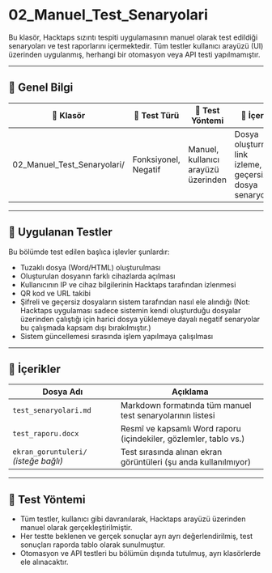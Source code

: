 #  02_Manuel_Test_Senaryolari

Bu klasör, Hacktaps sızıntı tespiti uygulamasının manuel olarak test edildiği senaryoları ve test raporlarını içermektedir. Tüm testler kullanıcı arayüzü (UI) üzerinden uygulanmış, herhangi bir otomasyon veya API testi yapılmamıştır.

---

## 📌 Genel Bilgi

| 📂 Klasör | 🧪 Test Türü | 🔧 Test Yöntemi | 📄 İçerik |
|-----------|--------------|------------------|----------|
| 02_Manuel_Test_Senaryolari/ | Fonksiyonel, Negatif | Manuel, kullanıcı arayüzü üzerinden | Dosya oluşturma, link izleme, geçersiz dosya senaryoları |

---

## 🧪 Uygulanan Testler

Bu bölümde test edilen başlıca işlevler şunlardır:

- Tuzaklı dosya (Word/HTML) oluşturulması
- Oluşturulan dosyanın farklı cihazlarda açılması
- Kullanıcının IP ve cihaz bilgilerinin Hacktaps tarafından izlenmesi
- QR kod ve URL takibi
- Şifreli ve geçersiz dosyaların sistem tarafından nasıl ele alındığı (Not: Hacktaps uygulaması sadece sistemin kendi oluşturduğu dosyalar üzerinden çalıştığı için harici dosya yüklemeye dayalı negatif senaryolar bu çalışmada kapsam dışı bırakılmıştır.)
- Sistem güncellemesi sırasında işlem yapılmaya çalışılması

---

## 📄 İçerikler

| Dosya Adı | Açıklama |
|-----------|----------|
| `test_senaryolari.md` | Markdown formatında tüm manuel test senaryolarının listesi |
| `test_raporu.docx`    | Resmî ve kapsamlı Word raporu (içindekiler, gözlemler, tablo vs.) |
| `ekran_goruntuleri/` *(isteğe bağlı)* | Test sırasında alınan ekran görüntüleri (şu anda kullanılmıyor) |

---

## 🧭 Test Yöntemi

- Tüm testler, kullanıcı gibi davranılarak, Hacktaps arayüzü üzerinden manuel olarak gerçekleştirilmiştir.
- Her testte beklenen ve gerçek sonuçlar ayrı ayrı değerlendirilmiş, test sonuçları raporda tablo olarak sunulmuştur.
- Otomasyon ve API testleri bu bölümün dışında tutulmuş, ayrı klasörlerde ele alınacaktır.
